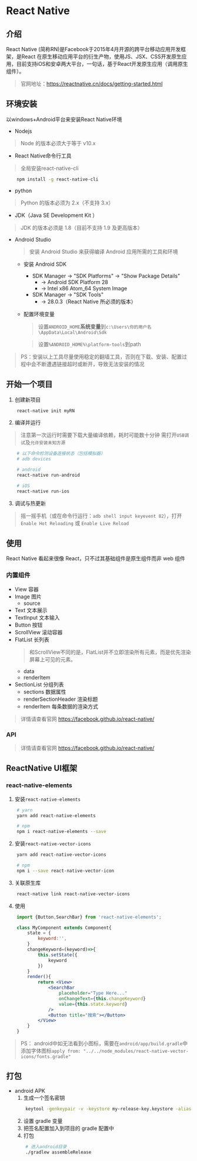 # React Native

## 介绍
React Native (简称RN)是Facebook于2015年4月开源的跨平台移动应用开发框架，是React 在原生移动应用平台的衍生产物，使用JS、JSX、CSS开发原生应用，目前支持iOS和安卓两大平台，一句话，基于React开发原生应用（调用原生组件）。
> 官网地址：https://reactnative.cn/docs/getting-started.html

## 环境安装
以windows+Android平台来安装React Native环境

* Nodejs
> Node 的版本必须大于等于 v10.x

* React Native命令行工具
> 全局安装react-native-cli
```bash
    npm install -g react-native-cli
```

* python
> Python 的版本必须为 2.x（不支持 3.x）

* JDK（Java SE Development Kit ）
> JDK 的版本必须是 1.8（目前不支持 1.9 及更高版本）

* Android Studio
    > 安装 Android Studio 来获得编译 Android 应用所需的工具和环境

    * 安装 Android SDK
        * SDK Manager -> "SDK Platforms" -> "Show Package Details"
            * -> Android SDK Platform 28
            * -> Intel x86 Atom_64 System Image
        * SDK Manager -> "SDK Tools"
            * -> 28.0.3（React Native 所必须的版本）
    * 配置环境变量
        > 设置`ANDROID_HOME`**系统变量**到`c:\Users\你的用户名\AppData\Local\Android\Sdk`
        
        > 设置`%ANDROID_HOME%\platform-tools`到path

> PS：安装以上工具尽量使用稳定的翻墙工具，否则在下载、安装、配置过程中会不断遭遇链接超时或断开，导致无法安装的情况

## 开始一个项目

1. 创建新项目
```bash
    react-native init myRN
```

2. 编译并运行
> 注意第一次运行时需要下载大量编译依赖，耗时可能数十分钟
> 需打开`USB调试`及`允许安装未知方源`

```bash
    # 以下命令检测设备连接状态（包括模拟器）
    # adb devices

    # android
    react-native run-android

    # iOS
    react-native run-ios
```

3. 调试与热更新
> 摇一摇手机（或在命令行运行：`adb shell input keyevent 82`），打开`Enable Hot Reloading` 或 `Enable Live Reload`


## 使用
React Native 看起来很像 React，只不过其基础组件是原生组件而非 web 组件

### 内置组件
* View  容器
* Image 图片
    * source
* Text  文本展示
* TextInput 文本输入
* Button    按钮
* ScrollView    滚动容器
* FlatList  长列表
    >和ScrollView不同的是，FlatList并不立即渲染所有元素，而是优先渲染屏幕上可见的元素。
    * data
    * renderItem
* SectionList 分组列表
    * sections  数据属性
    * renderSectionHeader 渲染标题
    * renderItem    每条数据的渲染方式
> 详情请查看官网 https://facebook.github.io/react-native/

### API
> 详情请查看官网 https://facebook.github.io/react-native/


## ReactNative UI框架

### react-native-elements
1. 安装`react-native-elements`
```bash
    # yarn
    yarn add react-native-elements

    # npm
    npm i react-native-elements --save
```
2. 安装`react-native-vector-icons`
```bash
    yarn add react-native-vector-icons

    # npm
    npm i --save react-native-vector-icon
```
3. 关联原生库
```bash
    react-native link react-native-vector-icons
```

4. 使用
```jsx
    import {Button,SearchBar} from 'react-native-elements';

    class MyComponent extends Component{
        state = {
            keyword:'',
        }
        changeKeyword=(keyword)=>{
            this.setState({
                keyword
            })
        }
        render(){
            return <View>
                <SearchBar
                    placeholder="Type Here..."
                    onChangeText={this.changeKeyword}
                    value={this.state.keyword}
                />
                <Button title="搜索"></Button>
            </View>
        }
    }
```
>PS： android中如无法看到小图标，需要在`android/app/build.gradle`中添加字体图标`apply from: "../../node_modules/react-native-vector-icons/fonts.gradle"`

## 打包
* android APK
    1. 生成一个签名密钥
    ```bash
        keytool -genkeypair -v -keystore my-release-key.keystore -alias my-key-alias -keyalg RSA -keysize 2048 -validity 10000
    ```
    2. 设置 gradle 变量
    3. 把签名配置加入到项目的 gradle 配置中
    4. 打包
    ```bash
        # 进入android目录
        ./gradlew assembleRelease
    ```
